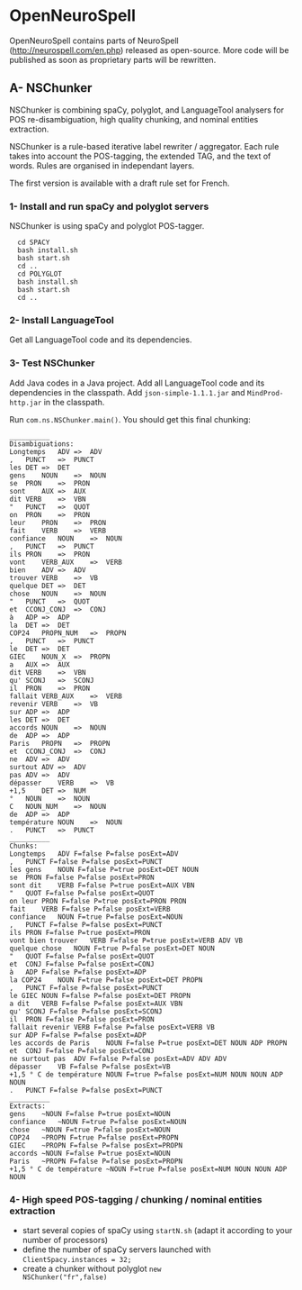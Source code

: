 # OpenNeuroSpell
OpenNeuroSpell contains parts of NeuroSpell (http://neurospell.com/en.php) released as open-source. More code will be published as soon as proprietary parts will be rewritten.

## A- NSChunker

NSChunker is combining spaCy, polyglot, and LanguageTool analysers for POS re-disambiguation, high quality chunking, and nominal entities extraction.

NSChunker is a rule-based iterative label rewriter / aggregator. Each rule takes into account the POS-tagging, the extended TAG, and the text of words. Rules are organised in independant layers.

The first version is available with a draft rule set for French.

### 1- Install and run spaCy and polyglot servers

NSChunker is using spaCy and polyglot POS-tagger.
```
  cd SPACY
  bash install.sh
  bash start.sh
  cd ..
  cd POLYGLOT
  bash install.sh
  bash start.sh
  cd ..
```
### 2- Install LanguageTool

Get all LanguageTool code and its dependencies.

### 3- Test NSChunker

Add Java codes in a Java project. Add all LanguageTool code and its dependencies in the classpath. Add <code>json-simple-1.1.1.jar</code> and <code>MindProd-http.jar</code> in the classpath. 

Run <code>com.ns.NSChunker.main()</code>. You should get this final chunking:

```
__________
Disambiguations:
Longtemps	ADV	=>	ADV
,	PUNCT	=>	PUNCT
les	DET	=>	DET
gens	NOUN	=>	NOUN
se	PRON	=>	PRON
sont	AUX	=>	AUX
dit	VERB	=>	VBN
"	PUNCT	=>	QUOT
on	PRON	=>	PRON
leur	PRON	=>	PRON
fait	VERB	=>	VERB
confiance	NOUN	=>	NOUN
,	PUNCT	=>	PUNCT
ils	PRON	=>	PRON
vont	VERB_AUX	=>	VERB
bien	ADV	=>	ADV
trouver	VERB	=>	VB
quelque	DET	=>	DET
chose	NOUN	=>	NOUN
"	PUNCT	=>	QUOT
et	CCONJ_CONJ	=>	CONJ
à	ADP	=>	ADP
la	DET	=>	DET
COP24	PROPN_NUM	=>	PROPN
,	PUNCT	=>	PUNCT
le	DET	=>	DET
GIEC	NOUN_X	=>	PROPN
a	AUX	=>	AUX
dit	VERB	=>	VBN
qu'	SCONJ	=>	SCONJ
il	PRON	=>	PRON
fallait	VERB_AUX	=>	VERB
revenir	VERB	=>	VB
sur	ADP	=>	ADP
les	DET	=>	DET
accords	NOUN	=>	NOUN
de	ADP	=>	ADP
Paris	PROPN	=>	PROPN
et	CCONJ_CONJ	=>	CONJ
ne	ADV	=>	ADV
surtout	ADV	=>	ADV
pas	ADV	=>	ADV
dépasser	VERB	=>	VB
+1,5	DET	=>	NUM
°	NOUN	=>	NOUN
C	NOUN_NUM	=>	NOUN
de	ADP	=>	ADP
température	NOUN	=>	NOUN
.	PUNCT	=>	PUNCT
__________
Chunks:
Longtemps	ADV F=false P=false posExt=ADV
,	PUNCT F=false P=false posExt=PUNCT
les gens	NOUN F=false P=true posExt=DET NOUN
se	PRON F=false P=false posExt=PRON
sont dit	VERB F=false P=true posExt=AUX VBN
"	QUOT F=false P=false posExt=QUOT
on leur	PRON F=false P=true posExt=PRON PRON
fait	VERB F=false P=false posExt=VERB
confiance	NOUN F=true P=false posExt=NOUN
,	PUNCT F=false P=false posExt=PUNCT
ils	PRON F=false P=true posExt=PRON
vont bien trouver	VERB F=false P=true posExt=VERB ADV VB
quelque chose	NOUN F=true P=false posExt=DET NOUN
"	QUOT F=false P=false posExt=QUOT
et	CONJ F=false P=false posExt=CONJ
à	ADP F=false P=false posExt=ADP
la COP24	NOUN F=true P=false posExt=DET PROPN
,	PUNCT F=false P=false posExt=PUNCT
le GIEC	NOUN F=false P=false posExt=DET PROPN
a dit	VERB F=false P=false posExt=AUX VBN
qu'	SCONJ F=false P=false posExt=SCONJ
il	PRON F=false P=false posExt=PRON
fallait revenir	VERB F=false P=false posExt=VERB VB
sur	ADP F=false P=false posExt=ADP
les accords de Paris	NOUN F=false P=true posExt=DET NOUN ADP PROPN
et	CONJ F=false P=false posExt=CONJ
ne surtout pas	ADV F=false P=false posExt=ADV ADV ADV
dépasser	VB F=false P=false posExt=VB
+1,5 ° C de température	NOUN F=true P=false posExt=NUM NOUN NOUN ADP NOUN
.	PUNCT F=false P=false posExt=PUNCT
__________
Extracts:
gens	~NOUN F=false P=true posExt=NOUN
confiance	~NOUN F=true P=false posExt=NOUN
chose	~NOUN F=true P=false posExt=NOUN
COP24	~PROPN F=true P=false posExt=PROPN
GIEC	~PROPN F=false P=false posExt=PROPN
accords	~NOUN F=false P=true posExt=NOUN
Paris	~PROPN F=false P=false posExt=PROPN
+1,5 ° C de température	~NOUN F=true P=false posExt=NUM NOUN NOUN ADP NOUN
```
### 4- High speed POS-tagging / chunking / nominal entities extraction

- start several copies of spaCy using <code>startN.sh</code> (adapt it according to your number of processors)
- define the number of spaCy servers launched with <code>ClientSpacy.instances = 32;</code>
- create a chunker without polyglot <code>new NSChunker("fr",false)</code>


